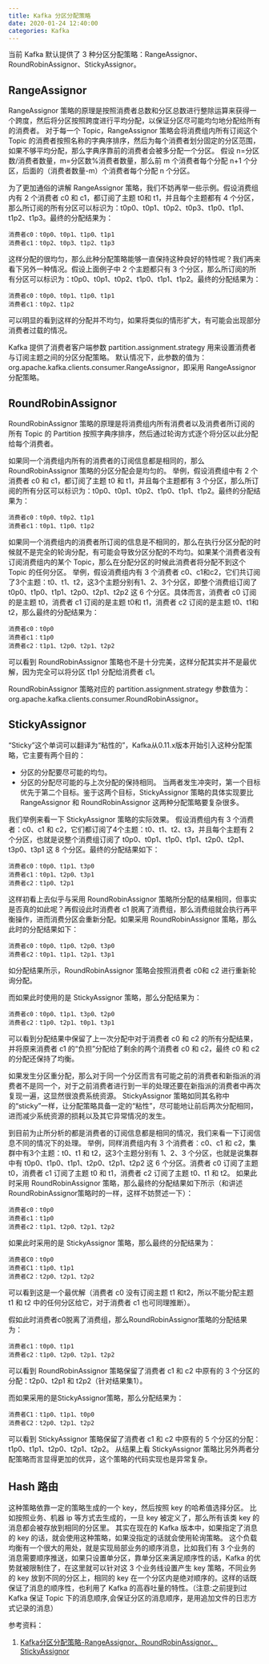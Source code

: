 ```yaml
---
title: Kafka 分区分配策略
date: 2020-01-24 12:40:00
categories: Kafka
---
```

当前 Kafka 默认提供了 3 种分区分配策略：RangeAssignor、 RoundRobinAssignor、StickyAssignor。

## RangeAssignor
RangeAssignor 策略的原理是按照消费者总数和分区总数进行整除运算来获得一个跨度，然后将分区按照跨度进行平均分配，以保证分区尽可能均匀地分配给所有的消费者。
对于每一个 Topic，RangeAssignor 策略会将消费组内所有订阅这个 Topic 的消费者按照名称的字典序排序，然后为每个消费者划分固定的分区范围，如果不够平均分配，那么字典序靠前的消费者会被多分配一个分区。
假设 n=分区数/消费者数量，m=分区数%消费者数量，那么前 m 个消费者每个分配 n+1 个分区，后面的（消费者数量-m）个消费者每个分配 n 个分区。

为了更加通俗的讲解 RangeAssignor 策略，我们不妨再举一些示例。假设消费组内有 2 个消费者 c0 和 c1，都订阅了主题 t0和 t1，并且每个主题都有 4 个分区，那么所订阅的所有分区可以标识为：t0p0、t0p1、t0p2、t0p3、t1p0、t1p1、t1p2、t1p3。最终的分配结果为：
```
消费者c0：t0p0、t0p1、t1p0、t1p1
消费者c1：t0p2、t0p3、t1p2、t1p3
```

这样分配的很均匀，那么此种分配策略能够一直保持这种良好的特性呢？我们再来看下另外一种情况。假设上面例子中 2 个主题都只有 3 个分区，那么所订阅的所有分区可以标识为：t0p0、t0p1、t0p2、t1p0、t1p1、t1p2。最终的分配结果为：
```
消费者c0：t0p0、t0p1、t1p0、t1p1
消费者c1：t0p2、t1p2
```

可以明显的看到这样的分配并不均匀，如果将类似的情形扩大，有可能会出现部分消费者过载的情况。

Kafka 提供了消费者客户端参数 partition.assignment.strategy 用来设置消费者与订阅主题之间的分区分配策略。
默认情况下，此参数的值为：org.apache.kafka.clients.consumer.RangeAssignor，即采用 RangeAssignor 分配策略。

## RoundRobinAssignor
RoundRobinAssignor 策略的原理是将消费组内所有消费者以及消费者所订阅的所有 Topic 的 Partition 按照字典序排序，然后通过轮询方式逐个将分区以此分配给每个消费者。

如果同一个消费组内所有的消费者的订阅信息都是相同的，那么 RoundRobinAssignor 策略的分区分配会是均匀的。
举例，假设消费组中有 2 个消费者 c0 和 c1，都订阅了主题 t0 和 t1，并且每个主题都有 3 个分区，那么所订阅的所有分区可以标识为：t0p0、t0p1、t0p2、t1p0、t1p1、t1p2。最终的分配结果为：
```
消费者c0：t0p0、t0p2、t1p1
消费者c1：t0p1、t1p0、t1p2
```

如果同一个消费组内的消费者所订阅的信息是不相同的，那么在执行分区分配的时候就不是完全的轮询分配，有可能会导致分区分配的不均匀。如果某个消费者没有订阅消费组内的某个 Topic，那么在分配分区的时候此消费者将分配不到这个 Topic 的任何分区。
举例，假设消费组内有 3 个消费者 c0、c1和c2，它们共订阅了3个主题：t0、t1、t2，这3个主题分别有1、2、3个分区，即整个消费组订阅了 t0p0、t1p0、t1p1、t2p0、t2p1、t2p2 这 6 个分区。具体而言，消费者 c0 订阅的是主题 t0，消费者 c1 订阅的是主题  t0和 t1，消费者 c2 订阅的是主题 t0、t1和t2，那么最终的分配结果为：
```
消费者c0：t0p0
消费者c1：t1p0
消费者c2：t1p1、t2p0、t2p1、t2p2
```

可以看到 RoundRobinAssignor 策略也不是十分完美，这样分配其实并不是最优解，因为完全可以将分区 t1p1 分配给消费者 c1。

RoundRobinAssignor 策略对应的 partition.assignment.strategy 参数值为：org.apache.kafka.clients.consumer.RoundRobinAssignor。

## StickyAssignor
“Sticky”这个单词可以翻译为“粘性的”，Kafka从0.11.x版本开始引入这种分配策略，它主要有两个目的：
* 分区的分配要尽可能的均匀。
* 分区的分配尽可能的与上次分配的保持相同。
当两者发生冲突时，第一个目标优先于第二个目标。鉴于这两个目标，StickyAssignor 策略的具体实现要比 RangeAssignor 和 RoundRobinAssignor 这两种分配策略要复杂很多。

我们举例来看一下 StickyAssignor 策略的实际效果。
假设消费组内有 3 个消费者：c0、c1 和 c2，它们都订阅了4个主题：t0、t1、t2、t3，并且每个主题有 2 个分区，也就是说整个消费组订阅了 t0p0、t0p1、t1p0、t1p1、t2p0、t2p1、t3p0、t3p1 这 8 个分区。最终的分配结果如下：
```
消费者c0：t0p0、t1p1、t3p0
消费者c1：t0p1、t2p0、t3p1
消费者c2：t1p0、t2p1
```

这样初看上去似乎与采用 RoundRobinAssignor 策略所分配的结果相同，但事实是否真的如此呢？再假设此时消费者 c1 脱离了消费组，那么消费组就会执行再平衡操作，进而消费分区会重新分配。如果采用 RoundRobinAssignor 策略，那么此时的分配结果如下：
```
消费者c0：t0p0、t1p0、t2p0、t3p0
消费者c2：t0p1、t1p1、t2p1、t3p1
```
如分配结果所示，RoundRobinAssignor 策略会按照消费者  c0和 c2 进行重新轮询分配。

而如果此时使用的是 StickyAssignor 策略，那么分配结果为：
```
消费者c0：t0p0、t1p1、t3p0、t2p0
消费者c2：t1p0、t2p1、t0p1、t3p1
```
可以看到分配结果中保留了上一次分配中对于消费者 c0 和 c2 的所有分配结果，并将原来消费者 c1 的“负担”分配给了剩余的两个消费者 c0 和 c2，最终 c0 和 c2 的分配还保持了均衡。

如果发生分区重分配，那么对于同一个分区而言有可能之前的消费者和新指派的消费者不是同一个，对于之前消费者进行到一半的处理还要在新指派的消费者中再次复现一遍，这显然很浪费系统资源。
StickyAssignor 策略如同其名称中的“sticky”一样，让分配策略具备一定的“粘性”，尽可能地让前后两次分配相同，进而减少系统资源的损耗以及其它异常情况的发生。

到目前为止所分析的都是消费者的订阅信息都是相同的情况，我们来看一下订阅信息不同的情况下的处理。
举例，同样消费组内有 3 个消费者：c0、c1 和 c2，集群中有3个主题：t0、t1 和 t2，这3个主题分别有 1、2、3 个分区，也就是说集群中有 t0p0、t1p0、t1p1、t2p0、t2p1、t2p2 这 6 个分区。消费者 c0 订阅了主题 t0，消费者 c1 订阅了主题 t0 和 t1，消费者 c2 订阅了主题 t0、t1 和 t2。
如果此时采用 RoundRobinAssignor 策略，那么最终的分配结果如下所示（和讲述RoundRobinAssignor策略时的一样，这样不妨赘述一下）：
```
消费者c0：t0p0
消费者c1：t1p0
消费者c2：t1p1、t2p0、t2p1、t2p2
```

如果此时采用的是 StickyAssignor 策略，那么最终的分配结果为：
```
消费者C0：t0p0
消费者C1：t1p0、t1p1
消费者C2：t2p0、t2p1、t2p2
```
可以看到这是一个最优解（消费者 c0 没有订阅主题 t1 和t2，所以不能分配主题 t1 和 t2 中的任何分区给它，对于消费者 c1 也可同理推断）。

假如此时消费者c0脱离了消费组，那么RoundRobinAssignor策略的分配结果为：
```
消费者c1：t0p0、t1p1
消费者c2：t1p0、t2p0、t2p1、t2p2
```
可以看到 RoundRobinAssignor 策略保留了消费者 c1 和 c2 中原有的 3 个分区的分配：t2p0、t2p1 和 t2p2（针对结果集1）。

而如果采用的是StickyAssignor策略，那么分配结果为：
```
消费者C1：t1p0、t1p1、t0p0
消费者C2：t2p0、t2p1、t2p2
```
可以看到 StickyAssignor 策略保留了消费者 c1 和 c2 中原有的 5 个分区的分配：t1p0、t1p1、t2p0、t2p1、t2p2。
从结果上看 StickyAssignor 策略比另外两者分配策略而言显得更加的优异，这个策略的代码实现也是异常复杂。

## Hash 路由
这种策略依靠一定的策略生成的一个 key，然后按照 key 的哈希值选择分区。
比如按照业务、机器 ip 等方式去生成的，一旦 key 被定义了，那么所有该类 key 的消息都会被存放到相同的分区里。
其实在现在的 Kafka 版本中，如果指定了消息的 key 的话，就会使用这种策略，如果没指定的话就会使用轮询策略。
这个负载均衡有一个很大的用处，就是实现局部业务的顺序消息，比如我们有 3 个业务的消息需要顺序推送，如果只设置单分区，靠单分区来满足顺序性的话，Kafka 的优势就被限制住了，在这里就可以针对这 3 个业务线设置产生 key 策略，不同业务的 key 放到不同的分区上，相同的 key 在一个分区内是绝对顺序的。这样的话既保证了消息的顺序性，也利用了 Kafka 的高吞吐量的特性。（注意:之前提到过 Kafka 保证 Topic 下的消息顺序,会保证分区的消息顺序，是用追加文件的日志方式记录的消息）

参考资料：
1. [Kafka分区分配策略-RangeAssignor、RoundRobinAssignor、StickyAssignor](https://www.cnblogs.com/felixzh/p/11935693.html)
